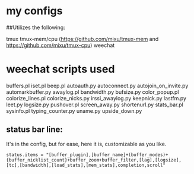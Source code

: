# my configs

##Utilizes the following:

tmux
tmux-mem/cpu (https://github.com/mixu/tmux-mem and https://github.com/mixu/tmux-cpu)
weechat

# weechat scripts used

buffers.pl
iset.pl
beep.pl
autoauth.py
autoconnect.py
autojoin_on_invite.py
automarkbuffer.py
awaylog.pl
bandwidth.py
bufsize.py
color_popup.pl
colorize_lines.pl
colorize_nicks.py
irssi_awaylog.py
keepnick.py
lastfm.py
leet.py
logsize.py
pushover.pl
screen_away.py
shortenurl.py
stats_bar.pl
sysinfo.pl
typing_counter.py
uname.py
upside_down.py

## status bar line:

It's in the config, but for ease, here it is, customizable as you like.

`status.items = "[buffer_plugin],[buffer_name]+(buffer_modes)+{buffer_nicklist_count}+buffer_zoom+buffer_filter,[lag],[logsize],[tc],[bandwidth],[load_stats],[mem_stats],completion,scroll"`
